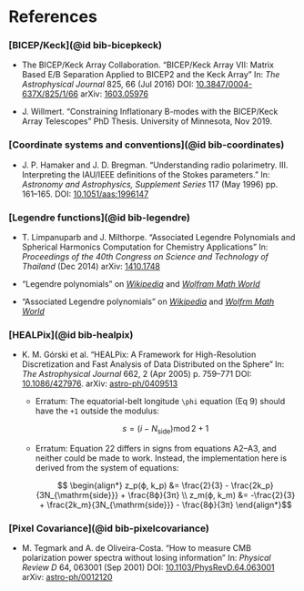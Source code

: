 # References

### [BICEP/Keck](@id bib-bicepkeck)
* The BICEP/Keck Array Collaboration. “BICEP/Keck Array VII: Matrix Based E/B Separation
  Applied to BICEP2 and the Keck Array”
  In: *The Astrophysical Journal* 825, 66 (Jul 2016)
  DOI: [10.3847/0004-637X/825/1/66](http://dx.doi.org/10.3847/0004-637X/825/1/66)
  arXiv: [1603.05976](https://arxiv.org/abs/1603.05976)

* J. Willmert. “Constraining Inflationary B-modes with the BICEP/Keck Array
  Telescopes”
  PhD Thesis. University of Minnesota, Nov 2019.

### [Coordinate systems and conventions](@id bib-coordinates)

* J. P. Hamaker and J. D. Bregman. “Understanding radio polarimetry. III.
  Interpreting the IAU/IEEE definitions of the Stokes parameters.”
  In: *Astronomy and Astrophysics, Supplement Series* 117 (May 1996) pp. 161–165.
  DOI: [10.1051/aas:1996147](https://doi.org/10.1051/aas:1996147)

### [Legendre functions](@id bib-legendre)

* T. Limpanuparb and J. Milthorpe. “Associated Legendre Polynomials and Spherical Harmonics
  Computation for Chemistry Applications”
  In: *Proceedings of the 40th Congress on Science and Technology of Thailand* (Dec 2014)
  arXiv: [1410.1748](https://arxiv.org/abs/1410.1748v1)

* “Legendre polynomials” on
  [*Wikipedia*](https://en.wikipedia.org/wiki/Legendre_polynomials)
  and
  [*Wolfram Math World*](http://mathworld.wolfram.com/LegendrePolynomial.html)

* “Associated Legendre polynomials” on
  [*Wikipedia*](https://en.wikipedia.org/wiki/Associated_Legendre_polynomials)
  and
  [*Wolfrm Math World*](http://mathworld.wolfram.com/AssociatedLegendrePolynomial.html)

### [HEALPix](@id bib-healpix)

* K. M. Górski et al. “HEALPix: A Framework for High-Resolution Discretization and Fast
  Analysis of Data Distributed on the Sphere”
  In: *The Astrophysical Journal* 662, 2 (Apr 2005) p. 759–771
  DOI: [10.1086/427976](http://dx.doi.org/10.1086/427976).
  arXiv: [astro-ph/0409513](https://arxiv.org/abs/astro-ph/0409513)

  - Erratum: The equatorial-belt longitude ``\phi`` equation (Eq 9) should have the
    ``+1`` outside the modulus:
    ```math
      s = (i - N_\mathrm{side}) \operatorname{mod} 2 + 1
    ```

  - Erratum: Equation 22 differs in signs from equations A2–A3, and neither could be made
    to work. Instead, the implementation here is derived from the system of equations:
    ```math
      \begin{align*}
        z_p(ϕ, k_p) &= \frac{2}{3} - \frac{2k_p}{3N_{\mathrm{side}}}
            + \frac{8ϕ}{3π}
        \\
        z_m(ϕ, k_m) &= -\frac{2}{3} + \frac{2k_m}{3N_{\mathrm{side}}}
            - \frac{8ϕ}{3π}
      \end{align*}
    ```

### [Pixel Covariance](@id bib-pixelcovariance)

* M. Tegmark and A. de Oliveira-Costa. “How to measure CMB polarization power spectra
  without losing information”
  In: *Physical Review D* 64, 063001 (Sep 2001)
  DOI: [10.1103/PhysRevD.64.063001](http://dx.doi.org/10.1103/PhysRevD.64.063001)
  arXiv: [astro-ph/0012120](https://arxiv.org/abs/astro-ph/0012120)

